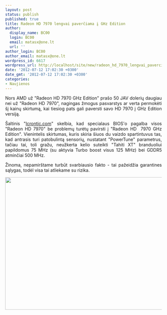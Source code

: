 ```yaml
---
layout: post
status: publish
published: true
title: Radeon HD 7970 lengvai paverčiama į GHz Edition
author:
  display_name: BC00
  login: BC00
  email: matasx@one.lt
  url: ''
author_login: BC00
author_email: matasx@one.lt
wordpress_id: 6617
wordpress_url: http://localhost/site/new/radeon_hd_7970_lengvai_paverciama_i_ghz_edition/
date: '2012-07-12 17:02:30 +0300'
date_gmt: '2012-07-12 17:02:30 +0300'
categories:
- Naujienos
---
```

<p style="text-align: justify;">
	Nors AMD už &quot;Radeon HD 7970 GHz Edition&quot; pra&scaron;o 50 JAV dolerių daugiau nei už &quot;Radeon HD 7970&quot;, nagingas žmogus pasvarstys ar verta permokėti &scaron;į kainų skirtumą, kai tiesiog pats gali paversti savo HD 7970 į GHz Edition versiją.</p>
<p style="text-align: justify;">
	&Scaron;altinis &quot;<a href="http://icrontic.com/article/leaked-bios-easily-turns-radeon-hd-7970-into-ghz-edition">Icrontic.com</a>&quot; skelbia, kad specialaus BIOS&#39;o pagalba visos &quot;Radeon HD 7970&quot; be problemų turėtų pavirsti į &quot;Radeon HD&nbsp; 7970 GHz Edition&quot;. Vienintelis skirtumas, kuris skiria &scaron;iuos du vaizdo spartintuvus tas, kad antrasis turi patobulintą sensorių, nustatant &quot;PowerTune&quot; parametrus, tačiau tai, toli gražu, neužkerta kelio suteikti &quot;Tahiti XT&quot; branduoliui papildomus 75 MHz (su aktyvia Turbo boost visus 125 MHz) bei GDDR5 atminčiai 500 MHz.</p>
<p style="text-align: justify;">
	Žinoma, nepamir&scaron;tame turbūt svarbiausio fakto - tai pažeidžia garantines sąlygas, todėl visa tai atliekame su rizika.</p>
<p>
	<img alt="" src="http://technews.lt/userfiles/7950Ghz.jpg" style="width: 520px; height: 426px;" /></p>
